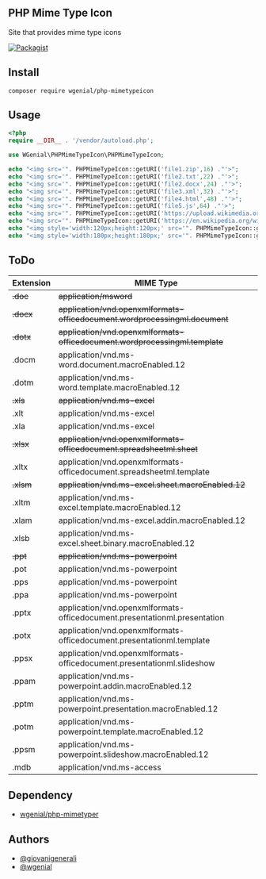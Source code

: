 ## PHP Mime Type Icon

Site that provides mime type icons

[![Packagist](https://img.shields.io/packagist/v/wgenial/php-mimetypeicon.svg?maxAge=900)](https://packagist.org/packages/wgenial/php-mimetypeicon)

## Install
```
composer require wgenial/php-mimetypeicon
```

## Usage
```php
<?php
require __DIR__ . '/vendor/autoload.php';

use WGenial\PHPMimeTypeIcon\PHPMimeTypeIcon;

echo "<img src='". PHPMimeTypeIcon::getURI('file1.zip',16) ."'>";
echo "<img src='". PHPMimeTypeIcon::getURI('file2.txt',22) ."'>";
echo "<img src='". PHPMimeTypeIcon::getURI('file2.docx',24) ."'>";
echo "<img src='". PHPMimeTypeIcon::getURI('file3.xml',32) ."'>";
echo "<img src='". PHPMimeTypeIcon::getURI('file4.html',48) ."'>";
echo "<img src='". PHPMimeTypeIcon::getURI('file5.js',64) ."'>";
echo "<img src='". PHPMimeTypeIcon::getURI('https://upload.wikimedia.org/wikipedia/commons/2/26/Logo-composer-transparent.png',96) ."'>";
echo "<img src='". PHPMimeTypeIcon::getURI('https://en.wikipedia.org/wiki/PHP#/media/File:PHP-logo.svg','scalable') ."'>";
echo "<img style='width:120px;height:120px;' src='". PHPMimeTypeIcon::getURI('file6.xlsx','scalable') ."'>";
echo "<img style='width:180px;height:180px;' src='". PHPMimeTypeIcon::getURI('https://media.giphy.com/media/13hxeOYjoTWtK8/giphy.gif','scalable') ."'>";
```

## ToDo
**Extension** | **MIME Type**
--- | ---
~~.doc~~ | ~~application/msword~~
~~.docx~~ | ~~application/vnd.openxmlformats-officedocument.wordprocessingml.document~~
~~.dotx~~ | ~~application/vnd.openxmlformats-officedocument.wordprocessingml.template~~
.docm | application/vnd.ms-word.document.macroEnabled.12
.dotm | application/vnd.ms-word.template.macroEnabled.12
~~.xls~~ | ~~application/vnd.ms-excel~~
.xlt |  application/vnd.ms-excel
.xla |  application/vnd.ms-excel
~~.xlsx~~ | ~~application/vnd.openxmlformats-officedocument.spreadsheetml.sheet~~
.xltx | application/vnd.openxmlformats-officedocument.spreadsheetml.template
~~.xlsm~~ | ~~application/vnd.ms-excel.sheet.macroEnabled.12~~
.xltm | application/vnd.ms-excel.template.macroEnabled.12
.xlam | application/vnd.ms-excel.addin.macroEnabled.12
.xlsb | application/vnd.ms-excel.sheet.binary.macroEnabled.12
~~.ppt~~ |  ~~application/vnd.ms-powerpoint~~
.pot |  application/vnd.ms-powerpoint
.pps |  application/vnd.ms-powerpoint
.ppa |  application/vnd.ms-powerpoint
.pptx | application/vnd.openxmlformats-officedocument.presentationml.presentation
.potx | application/vnd.openxmlformats-officedocument.presentationml.template
.ppsx | application/vnd.openxmlformats-officedocument.presentationml.slideshow
.ppam | application/vnd.ms-powerpoint.addin.macroEnabled.12
.pptm | application/vnd.ms-powerpoint.presentation.macroEnabled.12
.potm | application/vnd.ms-powerpoint.template.macroEnabled.12
.ppsm | application/vnd.ms-powerpoint.slideshow.macroEnabled.12
.mdb |  application/vnd.ms-access


## Dependency
* [wgenial/php-mimetyper](https://packagist.org/packages/wgenial/php-mimetyper)

## Authors
* [@giovanigenerali](https://github.com/giovanigenerali)
* [@wgenial](https://github.com/wgenial)